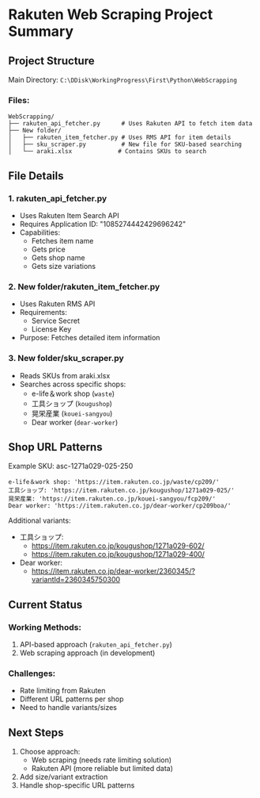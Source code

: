# Rakuten Web Scraping Project Summary

## Project Structure

Main Directory: `C:\DDisk\WorkingProgress\First\Python\WebScrapping`

### Files:

```
WebScrapping/
├── rakuten_api_fetcher.py      # Uses Rakuten API to fetch item data
├── New folder/
│   ├── rakuten_item_fetcher.py # Uses RMS API for item details
│   ├── sku_scraper.py          # New file for SKU-based searching
│   └── araki.xlsx             # Contains SKUs to search
```

## File Details

### 1. rakuten_api_fetcher.py

- Uses Rakuten Item Search API
- Requires Application ID: "1085274442429696242"
- Capabilities:
  - Fetches item name
  - Gets price
  - Gets shop name
  - Gets size variations

### 2. New folder/rakuten_item_fetcher.py

- Uses Rakuten RMS API
- Requirements:
  - Service Secret
  - License Key
- Purpose: Fetches detailed item information

### 3. New folder/sku_scraper.py

- Reads SKUs from araki.xlsx
- Searches across specific shops:
  - e-life＆work shop (`waste`)
  - 工具ショップ (`kougushop`)
  - 晃栄産業 (`kouei-sangyou`)
  - Dear worker (`dear-worker`)

## Shop URL Patterns

Example SKU: asc-1271a029-025-250

```
e-life＆work shop: 'https://item.rakuten.co.jp/waste/cp209/'
工具ショップ: 'https://item.rakuten.co.jp/kougushop/1271a029-025/'
晃栄産業: 'https://item.rakuten.co.jp/kouei-sangyou/fcp209/'
Dear worker: 'https://item.rakuten.co.jp/dear-worker/cp209boa/'
```

Additional variants:

- 工具ショップ:
  - https://item.rakuten.co.jp/kougushop/1271a029-602/
  - https://item.rakuten.co.jp/kougushop/1271a029-400/
- Dear worker:
  - https://item.rakuten.co.jp/dear-worker/2360345/?variantId=2360345750300

## Current Status

### Working Methods:

1. API-based approach (`rakuten_api_fetcher.py`)
2. Web scraping approach (in development)

### Challenges:

- Rate limiting from Rakuten
- Different URL patterns per shop
- Need to handle variants/sizes

## Next Steps

1. Choose approach:
   - Web scraping (needs rate limiting solution)
   - Rakuten API (more reliable but limited data)
2. Add size/variant extraction
3. Handle shop-specific URL patterns
